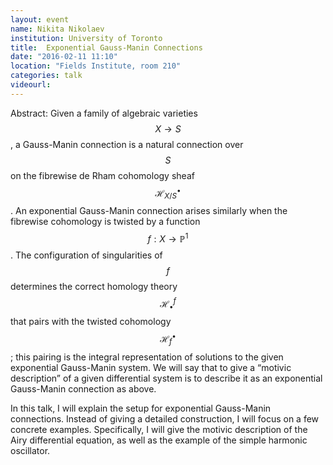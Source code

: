 ```yaml
---
layout: event
name: Nikita Nikolaev
institution: University of Toronto
title:  Exponential Gauss-Manin Connections
date: "2016-02-11 11:10"
location: "Fields Institute, room 210"
categories: talk
videourl:
---
```

Abstract: Given a family of algebraic varieties $$X \rightarrow S$$, a Gauss-Manin connection is a natural connection over $$S$$ on the fibrewise de Rham cohomology sheaf $$\mathcal{H}^\bullet_{X/S}$$. An exponential Gauss-Manin connection arises similarly when the fibrewise cohomology is twisted by a function $$f : X \rightarrow \mathbb{P}^1$$. The configuration of singularities of $$f$$ determines the correct homology theory $$\mathcal{H}^f_\bullet$$ that pairs with the twisted cohomology $$\mathcal{H}^\bullet_f$$; this pairing is the integral representation of solutions to the given exponential Gauss-Manin system. We will say that to give a “motivic description” of a given differential system is to describe it as an exponential Gauss-Manin connection as above.

In this talk, I will explain the setup for exponential Gauss-Manin connections. Instead of giving a detailed construction, I will focus on a few concrete examples. Specifically, I will give the motivic description of the Airy differential equation, as well as the example of the simple harmonic oscillator.

